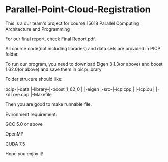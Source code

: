 # Parallel-Point-Cloud-Registration
This is a our team's project for course 15618 Parallel Computing Architecture and Programming

For our final report, check Final Report.pdf.

All cource code(not including libraries) and data sets are provided in PICP folder.

To run our program, you need to download Eigen 3.1.3(or above) and boost 1.62.0(or above) and save them in picp/library

Folder strucure should like:

pcip-|-data
     |-library-|-boost_1_62_0
     |         |-eigen
     |-src-|-icp.cpp
     |     |-icp.cu
     |     |-kdTree.cpp
     |-Makefile
     
Then you are good to make runnable file.

Evironment requirement:

GCC 5.0 or above

OpenMP

CUDA 7.5

Hope you enjoy it!
